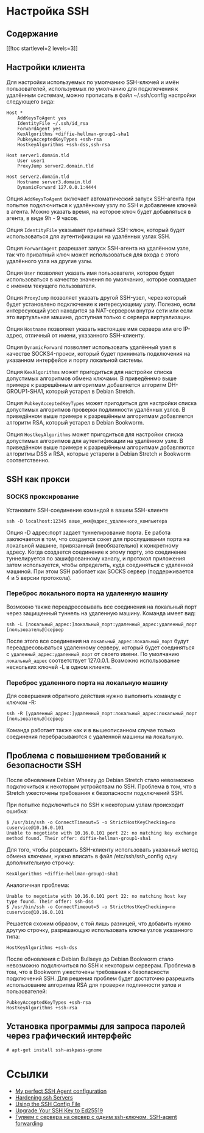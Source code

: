 Настройка SSH
=============

Содержание
----------

[[!toc startlevel=2 levels=3]]

Настройки клиента
-----------------

Для настройки используемых по умолчанию SSH-ключей и имён пользователей, используемых по умолчанию для подключения к удалённым системам, можно прописать в файл ~/.ssh/config настройки следующего вида:

    Host *
        AddKeysToAgent yes
        IdentityFile ~/.ssh/id_rsa
        ForwardAgent yes
        KexAlgorithms +diffie-hellman-group1-sha1
        PubkeyAcceptedKeyTypes +ssh-rsa
        HostkeyAlgorithms +ssh-dss,ssh-rsa
  
    Host server1.domain.tld
        User user1
        ProxyJump server2.domain.tld
  
    Host server2.domain.tld
        Hostname server3.domain.tld
        DynamicForward 127.0.0.1:4444

Опция `AddKeysToAgent` включает автоматический запуск SSH-агента при попытке подключиться к удалённому узлу по SSH и добавление ключей в агента. Можно указать время, на которое ключ будет добавляться в агента, в виде 9h - 9 часов.

Опция `IdentityFile` указывает приватный SSH-ключ, который будет использоваться для аутентификации на удалённых узлах SSH.

Опция `ForwardAgent` разрешает запуск SSH-агента на удалённом узле, так что приватный ключ может использоваться для входа с этого удалённого узла на другие узлы.

Опция `User` позволяет указать имя пользователя, которое будет использоваться в качестве значения по умолчанию, которое совпадает с именем текущего пользователя.

Опция `ProxyJump` позволяет указать другой SSH-узел, через который будет установлено подключение к интересующему узлу. Полезно, если интересующий узел находится за NAT-сервером внутри сети или если это виртуальная машина, доступная только с сервера виртуализации.

Опция `Hostname` позволяет указать настоящее имя сервера или его IP-адрес, отличный от имени, указанного SSH-клиенту.

Опция `DynamicForward` позволяет использовать удалённый узел в качестве SOCKS4-прокси, который будет принимать подключения на указанном интерфейсе и порту локальной системы.

Опция `KexAlgorithms` может пригодиться для настройки списка допустимых алгоритмов обмена ключами. В приведённмо выше примере к разрешённым алгоритмам добавляется алгоритм DH-GROUP1-SHA1, который устарел в Debian Stretch.

Опция `PubkeyAcceptedKeyTypes` может пригодиться для настройки списка допустимых алгоритмов проверки подлинности удалённых узлов. В приведённом выше примере к разрешённым алгоритмам добавляется алгоритм RSA, который устарел в Debian Bookworm.

Опция `HostkeyAlgorithms` может пригодиться для настройки списка допустимых алгоритмов для аутентификации на удалённом узле. В приведённом выше примере к разрешённым алгоритмам добавляются алгоритмы DSS и RSA, которые устарели в Debian Stretch и Bookworm соответственно.

SSH как прокси
--------------

### SOCKS проксирование

Установите SSH-соединение командой в вашем SSH-клиенте

    ssh -D localhost:12345 ваше_имя@адрес_удаленного_компьютера

Опция -D адрес:порт задает туннелирование порта. Ее работа заключается в том, что создается сокет для прослушивания порта на локальной машине, привязанный (необязательно) к конкретному адресу. Когда создается соединение к этому порту, это соединение туннелируется по зашифрованному каналу, и протокол приложения затем используется, чтобы определить, куда соединяться с удаленной машиной. При этом SSH работает как SOCKS сервер (поддерживается 4 и 5 версии протокола).

### Переброс локального порта на удаленную машину

Возможно также переадресовывать все соединения на локальный порт через защищенный туннель на удаленную машину. Команда имеет вид:

    ssh -L [локальный_адрес:]локальный_порт:удаленный_адрес:удаленный_порт [пользователь@]сервер
  
После этого все соединения на `локальный_адрес:локальный_порт` будут переадресовываться удаленному серверу, который будет соединяться с `удаленный_адрес:удаленный_порт` от своего имени. По умолчанию `локальный_адрес` соответствует 127.0.0.1. Возможно использование нескольких ключей -L в одном клиенте.

### Переброс удаленного порта на локальную машину

Для совершения обратного действия нужно выполнить команду с ключом -R:

    ssh -R [удаленный_адрес:]удаленный_порт:локальный_адрес:локальный_порт [пользователь@]сервер

Команда работает также как и в вышеописанном случае только соединения перебрасываются с удаленной машины на локальную.

Проблема с повышением требований к безопасности SSH
---------------------------------------------------

После обновления Debian Wheezy до Debian Stretch стало невозможно подключиться к некоторым устройствам по SSH. Проблема в том, что в Stretch ужесточены требования к безопасности подключений SSH.

При попытке подключиться по SSH к некоторым узлам происходит ошибка:

    $ /usr/bin/ssh -o ConnectTimeout=5 -o StrictHostKeyChecking=no cuservice@10.16.0.101
    Unable to negotiate with 10.16.0.101 port 22: no matching key exchange method found. Their offer: diffie-hellman-group1-sha1

Для того, чтобы разрешить SSH-клиенту использовать указанный метод обмена ключами, нужно вписать в файл /etc/ssh/ssh_config одну дополнительную строчку:

    KexAlgorithms +diffie-hellman-group1-sha1

Аналогичная проблема:

    Unable to negotiate with 10.16.0.101 port 22: no matching host key type found. Their offer: ssh-dss
    $ /usr/bin/ssh -o ConnectTimeout=5 -o StrictHostKeyChecking=no cuservice@10.16.0.101

Решается схожим образом, с той лишь разницей, что добавить нужно другую строчку, разрешающую использовать ключи узлов указанного типа:

    HostKeyAlgorithms +ssh-dss

После обновления с Debian Bullseye до Debian Bookworm стало невозможно подключиться по SSH к некоторым серверам. Проблема в том, что в Bookworm ужесточены требования к безопасности подключений SSH. Для решения проблем будет достаточно разрешить использование алгоритма RSA для проверки подлинности узлов и пользователей:

    PubkeyAcceptedKeyTypes +ssh-rsa
    HostkeyAlgorithms +ssh-rsa

Установка программы для запроса паролей через графический интерфейс
-------------------------------------------------------------------

    # apt-get install ssh-askpass-gnome

Ссылки
======

* [My perfect SSH Agent configuration](https://jamezrin.name/my-perfect-ssh-agent-configuration)
* [Hardening ssh Servers](https://feeding.cloud.geek.nz/posts/hardening-ssh-servers/)
* [Using the SSH Config File](https://linuxize.com/post/using-the-ssh-config-file/)
* [Upgrade Your SSH Key to Ed25519](https://medium.com/risan/upgrade-your-ssh-key-to-ed25519-c6e8d60d3c54)
* [Гуляем с сервера на сервер с одним ssh-ключом. SSH-agent forwarding](https://debian.pro/567)
